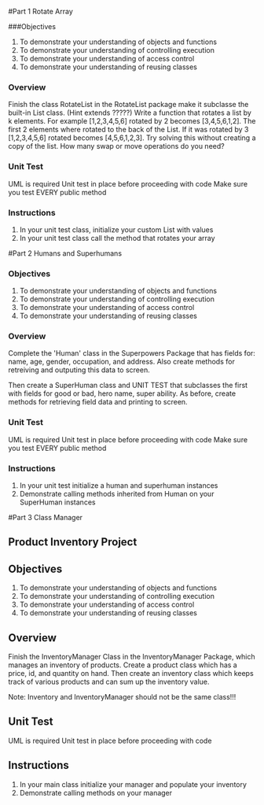 #Part 1 Rotate Array

###Objectives

1. To demonstrate your understanding of objects and functions
2. To demonstrate your understanding of controlling execution
3. To demonstrate your understanding of access control
4. To demonstrate your understanding of reusing classes


### Overview

 Finish the class RotateList in the RotateList package make it subclasse the built-in List class. (Hint extends ?????)
 Write a function that rotates a list by k elements.
 For example [1,2,3,4,5,6] rotated by 2 becomes [3,4,5,6,1,2].
 The first 2 elements where rotated to the back of the List.
 If it was rotated by 3 [1,2,3,4,5,6] rotated becomes [4,5,6,1,2,3].
 Try solving this without creating a copy of the list.
 How many swap or move operations do you need?

### Unit Test
UML is required
Unit test in  place before proceeding with code
Make sure you test EVERY public method

### Instructions

1. In your unit test class, initialize your custom List with values
2. In your unit test class call the method that rotates your array

#Part 2 Humans and Superhumans

### Objectives

1. To demonstrate your understanding of objects and functions
2. To demonstrate your understanding of controlling execution
3. To demonstrate your understanding of access control
4. To demonstrate your understanding of reusing classes


### Overview

Complete the 'Human' class in the Superpowers Package that has fields for: name, age, gender, occupation, and address. Also create methods for retreiving and outputing this data to screen.

Then create a SuperHuman class and UNIT TEST that subclasses the first with fields for good or bad, hero name, super ability. As before, create methods for retrieving field data and printing to screen.

### Unit Test
UML is required
Unit test in  place before proceeding with code
Make sure you test EVERY public method

### Instructions

1. In your unit test initialize a human and superhuman instances
2. Demonstrate calling methods inherited from Human on your SuperHuman instances


#Part 3 Class Manager

## Product Inventory Project 

## Objectives

1. To demonstrate your understanding of objects and functions
2. To demonstrate your understanding of controlling execution
3. To demonstrate your understanding of access control
4. To demonstrate your understanding of reusing classes


## Overview

Finish the InventoryManager Class in the InventoryManager Package, 
which manages an inventory of products. Create a product class which has a price, 
id, and quantity on hand. Then create an inventory class which keeps track of various 
products and can sum up the inventory value.

Note: Inventory and InventoryManager should not be the same class!!! 

## Unit Test

UML is required
Unit test in  place before proceeding with code

## Instructions

1. In your main class initialize your manager and populate your inventory
2. Demonstrate calling methods on your manager
